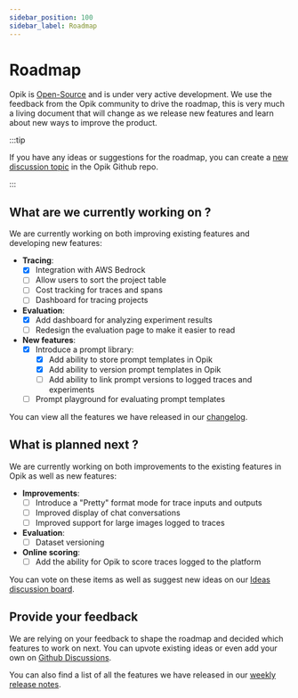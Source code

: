 ```yaml
---
sidebar_position: 100
sidebar_label: Roadmap
---
```


# Roadmap

Opik is [Open-Source](https://github.com/comet-opik/opik) and is under very active development. We use the feedback from the Opik community to drive the roadmap, this is very much a living document that will change as we release new features and learn about new ways to improve the product.

:::tip

If you have any ideas or suggestions for the roadmap, you can create a [new discussion topic](https://github.com/comet-ml/opik/discussions/new?category=ideas) in the Opik Github repo.

:::

## What are we currently working on ?

We are currently working on both improving existing features and developing new features:

- **Tracing**:
  - [x] Integration with AWS Bedrock
  - [ ] Allow users to sort the project table
  - [ ] Cost tracking for traces and spans
  - [ ] Dashboard for tracing projects
- **Evaluation**:
  - [x] Add dashboard for analyzing experiment results
  - [ ] Redesign the evaluation page to make it easier to read
- **New features**:
  - [x] Introduce a prompt library:
    - [x] Add ability to store prompt templates in Opik
    - [x] Add ability to version prompt templates in Opik
    - [ ] Add ability to link prompt versions to logged traces and experiments
  - [ ] Prompt playground for evaluating prompt templates

You can view all the features we have released in our [changelog](/changelog.md).

## What is planned next ?

We are currently working on both improvements to the existing features in Opik as well as new features:

- **Improvements**:
  - [ ] Introduce a "Pretty" format mode for trace inputs and outputs
  - [ ] Improved display of chat conversations
  - [ ] Improved support for large images logged to traces
- **Evaluation**:
  - [ ] Dataset versioning
- **Online scoring**:
  - [ ] Add the ability for Opik to score traces logged to the platform

You can vote on these items as well as suggest new ideas on our [Ideas discussion board](https://github.com/comet-ml/opik/discussions/categories/ideas).

## Provide your feedback

We are relying on your feedback to shape the roadmap and decided which features to work on next. You can upvote existing ideas or even
add your own on [Github Discussions](https://github.com/comet-ml/opik/discussions).

You can also find a list of all the features we have released in our [weekly release notes](/changelog.md).
